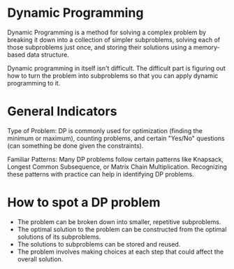 # Dynamic Programming

Dynamic Programming is a method for solving a complex problem by breaking it down into a collection of simpler subproblems, solving each of those subproblems just once, and storing their solutions using a memory-based data structure.

Dynamic programming in itself isn't difficult. The difficult part is figuring out how to turn the problem into subproblems so that you can apply dynamic programming to it.

# General Indicators

Type of Problem: DP is commonly used for optimization (finding the minimum or maximum), counting problems, and certain "Yes/No" questions (can something be done given the constraints).

Familiar Patterns: Many DP problems follow certain patterns like Knapsack, Longest Common Subsequence, or Matrix Chain Multiplication. Recognizing these patterns with practice can help in identifying DP problems.

# How to spot a DP problem

- The problem can be broken down into smaller, repetitive subproblems.
- The optimal solution to the problem can be constructed from the optimal solutions of its subproblems.
- The solutions to subproblems can be stored and reused.
- The problem involves making choices at each step that could affect the overall solution.
